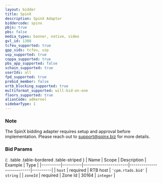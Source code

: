 ```yaml
---
layout: bidder
title: SpinX
description: SpinX Adaptor
biddercode: spinx
pbjs: true
pbs: false
media_types: banner, native, video
gvl_id: 1308
tcfeu_supported: true
gpp_sids: tcfeu, usp
usp_supported: true
coppa_supported: true
pbs_app_supported: false
schain_supported: true
userIds: all
fpd_supported: true
prebid_member: false
ortb_blocking_supported: true
multiformat_supported: will-bid-on-one
floors_supported: true
aliasCode: adkernel
sidebarType: 1
---
```


### Note

The SpinX bidding adapter requires setup and approval before implementation. Please reach out to <support@spinx.biz> for more details.

### Bid Params

{: .table .table-bordered .table-striped }
| Name     | Scope    | Description           | Example                   | Type     |
|----------|----------|-----------------------|---------------------------|----------|
| `host`   | required | RTB host | `'cpm.rtads.bid'` | `string` |
| `zoneId` | required | Zone Id           | 30164                 | `integer` |
